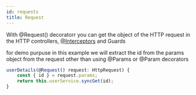 ```yaml
---
id: requests
title: Request
---
```


With @Request() decoratorr you can get the object of the HTTP request in the HTTP controllers, [@Interceptors](hello-link) and Guards

for demo purpuse in this example we will extract the id from the params object from the request other than using @Params or @Param decorators
```typescript
userDetails(@Request() request: HttpRequest) {
    const { id } = request.params;
    return this.userService.syncGet(id);
}
```

